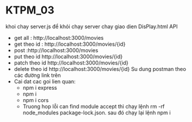 # KTPM_03
khoi chay server.js  để khỏi chạy server
chay giao dien DisPlay.html
API 
- get all : http://localhost:3000/movies
- get theo id : http://localhost:3000/movies/{id}
- post :http://localhost:3000/movies
- put theo id http://localhost:3000/movies/{id}
- patch theo id http://localhost:3000/movies/{id}
- delete theo id http://localhost:3000/movies/{id}
  Su dung postman theo các đường link trên 
- Cai dat cac goi lien quan:
  + npm i express
  + npm i
  + npm i cors
  - Truong hop lỗi can find module accept thì chạy lệnh rm -rf node_modules package-lock.json. sau đó chạy lại lệnh npm i 
  

